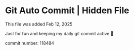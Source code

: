 # Git Auto Commit | Hidden File

This file was added Feb 12, 2025

Just for fun and keeping my daily git commit active 🤪

commit number: 118484
